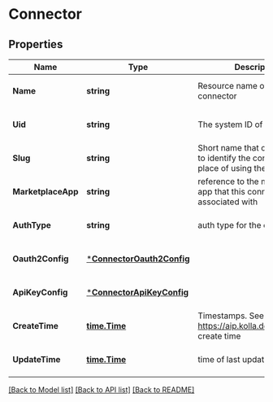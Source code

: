 # Connector

## Properties
Name | Type | Description | Notes
------------ | ------------- | ------------- | -------------
**Name** | **string** | Resource name of the connector | [optional] [default to null]
**Uid** | **string** | The system ID of the resource | [optional] [default to null]
**Slug** | **string** | Short name that can be used to identify the connector in place of using the ID | [optional] [default to null]
**MarketplaceApp** | **string** | reference to the marketplace app that this connector is associated with | [optional] [default to null]
**AuthType** | **string** | auth type for the connector | [optional] [default to null]
**Oauth2Config** | [***ConnectorOauth2Config**](Connector_Oauth2Config.md) |  | [optional] [default to null]
**ApiKeyConfig** | [***ConnectorApiKeyConfig**](Connector_ApiKeyConfig.md) |  | [optional] [default to null]
**CreateTime** | [**time.Time**](time.Time.md) | Timestamps. See: https://aip.kolla.dev/kolla/9001 create time | [optional] [default to null]
**UpdateTime** | [**time.Time**](time.Time.md) | time of last update | [optional] [default to null]

[[Back to Model list]](../README.md#documentation-for-models) [[Back to API list]](../README.md#documentation-for-api-endpoints) [[Back to README]](../README.md)

